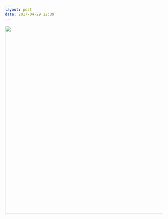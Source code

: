 ```yaml
---
layout: post
date: 2017-04-29 12:39
---
```

<img src="http://michal.micro.blog/uploads/2017/bdaa1fad36.jpg" width="600" height="600" style="height: auto" />
